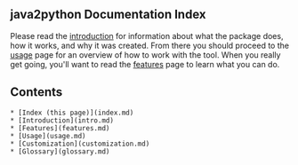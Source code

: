 java2python Documentation Index
--------------------------------

Please read the [introduction](./intro.md) for information about what the
package does, how it works, and why it was created.  From there you should
proceed to the [usage](./usage.md) page for an overview of how to work with
the tool.  When you really get going, you'll want to read the
[features](./features.md) page to learn what you can do.


Contents
---------

    * [Index (this page)](index.md)
    * [Introduction](intro.md)
    * [Features](features.md)
    * [Usage](usage.md)
    * [Customization](customization.md)
    * [Glossary](glossary.md)
